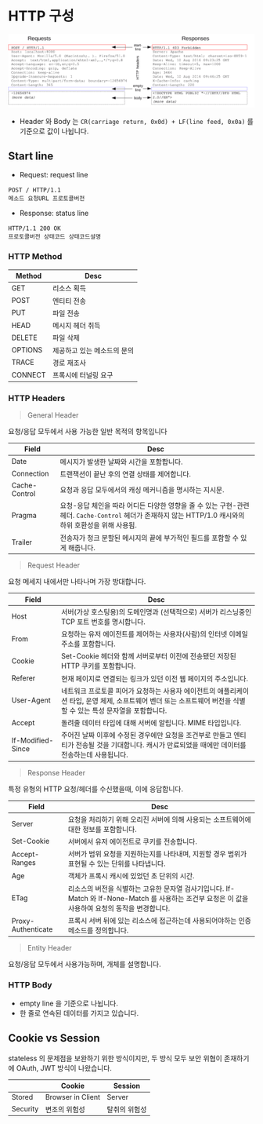 # HTTP 구성

![](../../../../.gitbook/assets/2021-07-09-17-16-44.png)

* Header 와 Body 는 `CR(carriage return, 0x0d) + LF(line feed, 0x0a)` 를 기준으로 값이 나뉩니다.

## Start line

* Request: request line

```
POST / HTTP/1.1
메소드 요청URL 프로토콜버전
```

* Response: status line

```
HTTP/1.1 200 OK
프로토콜버전 상태코드 상태코드설명
```

### HTTP Method

| Method  | Desc            |
| ------- | --------------- |
| GET     | 리소스 획득          |
| POST    | 엔티티 전송          |
| PUT     | 파일 전송           |
| HEAD    | 메시지 헤더 취득       |
| DELETE  | 파일 삭제           |
| OPTIONS | 제공하고 있는 메소드의 문의 |
| TRACE   | 경로 재조사          |
| CONNECT | 프록시에 터널링 요구     |

### HTTP Headers

> General Header

요청/응답 모두에서 사용 가능한 일반 목적의 항목입니다

| Field         | Desc                                                                                                |
| ------------- | --------------------------------------------------------------------------------------------------- |
| Date          | 메시지가 발생한 날짜와 시간을 포함합니다.                                                                             |
| Connection    | 트랜잭션이 끝난 후의 연결 상태를 제어합니다.                                                                           |
| Cache-Control | 요청과 응답 모두에서의 캐싱 메커니즘을 명시하는 지시문.                                                                     |
| Pragma        | 요청-응답 체인을 따라 어디든 다양한 영향을 줄 수 있는 구현-관련 헤더. `Cache-Control` 헤더가 존재하지 않는 HTTP/1.0 캐시와의 하위 호환성을 위해 사용됨. |
| Trailer       | 전송자가 청크 분할된 메시지의 끝에 부가적인 필드를 포함할 수 있게 해줍니다.                                                         |

> Request Header

요청 메세지 내에서만 나타나며 가장 방대합니다.

| Field             | Desc                                                                                         |
| ----------------- | -------------------------------------------------------------------------------------------- |
| Host              | 서버(가상 호스팅용)의 도메인명과 (선택적으로) 서버가 리스닝중인 TCP 포트 번호를 명시합니다.                                       |
| From              | 요청하는 유저 에이전트를 제어하는 사용자(사람)의 인터넷 이메일 주소를 포함합니다.                                               |
| Cookie            | Set-Cookie 헤더와 함께 서버로부터 이전에 전송됐던 저장된 HTTP 쿠키를 포함합니다.                                         |
| Referer           | 현재 페이지로 연결되는 링크가 있던 이전 웹 페이지의 주소입니다.                                                         |
| User-Agent        | 네트워크 프로토콜 피어가 요청하는 사용자 에이전트의 애플리케이션 타입, 운영 체제, 소프트웨어 벤더 또는 소프트웨어 버전을 식별할 수 있는 특성 문자열을 포함합니다. |
| Accept            | 돌려줄 데이터 타입에 대해 서버에 알립니다. MIME 타입입니다.                                                         |
| If-Modified-Since | 주어진 날짜 이후에 수정된 경우에만 요청을 조건부로 만들고 엔티티가 전송될 것을 기대합니다. 캐시가 만료되었을 때에만 데이터를 전송하는데 사용됩니다.          |

> Response Header

특정 유형의 HTTP 요청/헤더를 수신했을때, 이에 응답합니다.

| Field              | Desc                                                                                           |
| ------------------ | ---------------------------------------------------------------------------------------------- |
| Server             | 요청을 처리하기 위해 오리진 서버에 의해 사용되는 소프트웨어에 대한 정보를 포함합니다.                                               |
| Set-Cookie         | 서버에서 유저 에이전트로 쿠키를 전송합니다.                                                                       |
| Accept-Ranges      | 서버가 범위 요청을 지원하는지를 나타내며, 지원할 경우 범위가 표현될 수 있는 단위를 나타냅니다.                                         |
| Age                | 객체가 프록시 캐시에 있었던 초 단위의 시간.                                                                      |
| ETag               | 리소스의 버전을 식별하는 고유한 문자열 검사기입니다. If-Match 와 If-None-Match 를 사용하는 조건부 요청은 이 값을 사용하여 요청의 동작을 변경합니다. |
| Proxy-Authenticate | 프록시 서버 뒤에 있는 리소스에 접근하는데 사용되어야하는 인증 메소드를 정의합니다.                                                 |

> Entity Header

요청/응답 모두에서 사용가능하며, 개체를 설명합니다.

### HTTP Body

* empty line 을 기준으로 나뉩니다.
* 한 줄로 연속된 데이터를 가지고 있습니다.

## Cookie vs Session

stateless 의 문제점을 보완하기 위한 방식이지만, 두 방식 모두 보안 위협이 존재하기에 OAuth, JWT 방식이 나왔습니다.

|          | Cookie            | Session |
| -------- | ----------------- | ------- |
| Stored   | Browser in Client | Server  |
| Security | 변조의 위험성           | 탈취의 위험성 |
